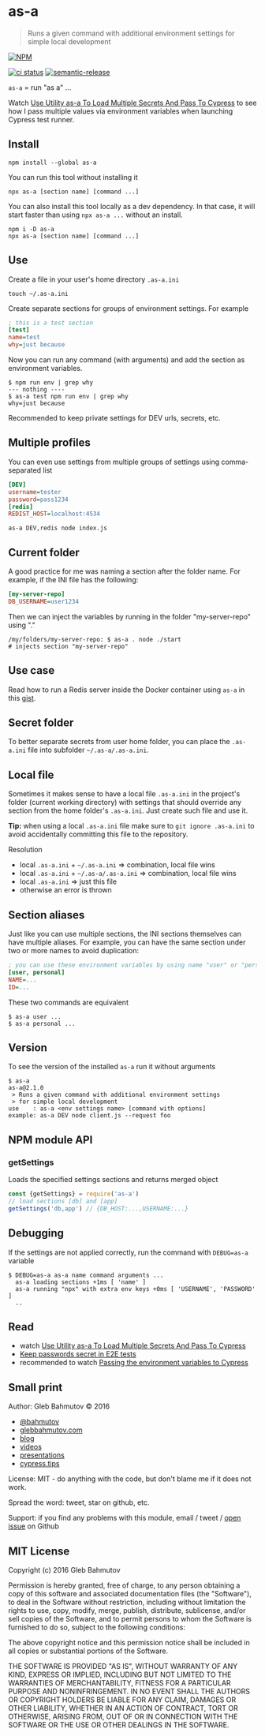 # as-a
> Runs a given command with additional environment settings for simple local development

[![NPM][as-a-icon] ][as-a-url]

[![ci status][ci image]][ci url]
[![semantic-release][semantic-image] ][semantic-url]

`as-a` = run "as a" ...

Watch [Use Utility as-a To Load Multiple Secrets And Pass To Cypress](https://youtu.be/GyjCGKzFjWA) to see how I pass multiple values via environment variables when launching Cypress test runner.

## Install

    npm install --global as-a

You can run this tool without installing it

    npx as-a [section name] [command ...]

You can also install this tool locally as a dev dependency. In that case, it will start faster than using `npx as-a ...` without an install.

    npm i -D as-a
    npx as-a [section name] [command ...]

## Use

Create a file in your user's home directory `.as-a.ini`

    touch ~/.as-a.ini

Create separate sections for groups of environment settings. For example

```ini
; this is a test section
[test]
name=test
why=just because
```

Now you can run any command (with arguments) and add the section as environment variables.

    $ npm run env | grep why
    --- nothing ----
    $ as-a test npm run env | grep why
    why=just because

Recommended to keep private settings for DEV urls, secrets, etc.

## Multiple profiles

You can even use settings from multiple groups of settings using comma-separated list

```ini
[DEV]
username=tester
password=pass1234
[redis]
REDIST_HOST=localhost:4534
```

    as-a DEV,redis node index.js

## Current folder

A good practice for me was naming a section after the folder name. For example, if the INI file has the following:

```ini
[my-server-repo]
DB_USERNAME=user1234
```

Then we can inject the variables by running in the folder "my-server-repo" using "."

```
/my/folders/my-server-repo: $ as-a . node ./start
# injects section "my-server-repo"
```

## Use case

Read how to run a Redis server inside the Docker container using `as-a` in this
[gist](https://gist.github.com/bahmutov/f09b5895f5bb0f2a13f5).

## Secret folder

To better separate secrets from user home folder, you can place the `.as-a.ini` file
into subfolder `~/.as-a/.as-a.ini`.

## Local file

Sometimes it makes sense to have a local file `.as-a.ini` in the project's
folder (current working directory) with settings that should override
any section from the home folder's `.as-a.ini`. Just create such file and use
it.

**Tip:** when using a local `.as-a.ini` file make sure to `git ignore .as-a.ini` to avoid accidentally committing this file to the repository.

Resolution

- local `.as-a.ini` + `~/.as-a.ini` => combination, local file wins
- local `.as-a.ini` + `~/.as-a/.as-a.ini` => combination, local file wins
- local `.as-a.ini` => just this file
- otherwise an error is thrown


## Section aliases

Just like you can use multiple sections, the INI sections themselves can have multiple aliases. For example, you can have the same section under two or more names to avoid duplication:

```ini
; you can use these environment variables by using name "user" or "personal"
[user, personal]
NAME=...
ID=...
```

These two commands are equivalent

```shell
$ as-a user ...
$ as-a personal ...
```

## Version

To see the version of the installed `as-a` run it without arguments

```
$ as-a
as-a@2.1.0
 > Runs a given command with additional environment settings
 > for simple local development
use    : as-a <env settings name> [command with options]
example: as-a DEV node client.js --request foo
```

## NPM module API

### getSettings

Loads the specified settings sections and returns merged object

```js
const {getSettings} = require('as-a')
// load sections [db] and [app]
getSettings('db,app') // {DB_HOST:...,USERNAME:...}
```

## Debugging

If the settings are not applied correctly, run the command with `DEBUG=as-a` variable

```
$ DEBUG=as-a as-a name command arguments ...
  as-a loading sections +1ms [ 'name' ]
  as-a running "npx" with extra env keys +0ms [ 'USERNAME', 'PASSWORD' ]
  ..
```

## Read

- watch [Use Utility as-a To Load Multiple Secrets And Pass To Cypress](https://youtu.be/GyjCGKzFjWA)
- [Keep passwords secret in E2E tests](https://glebbahmutov.com/blog/keep-passwords-secret-in-e2e-tests/)
- recommended to watch [Passing the environment variables to Cypress](https://youtu.be/jAiYePsxPl4)

## Small print

Author: Gleb Bahmutov &copy; 2016

- [@bahmutov](https://twitter.com/bahmutov)
- [glebbahmutov.com](https://glebbahmutov.com)
- [blog](https://glebbahmutov.com/blog/)
- [videos](https://www.youtube.com/glebbahmutov)
- [presentations](https://slides.com/bahmutov)
- [cypress.tips](https://cypress.tips)

License: MIT - do anything with the code, but don't blame me if it does not work.

Spread the word: tweet, star on github, etc.

Support: if you find any problems with this module, email / tweet /
[open issue](https://github.com/bahmutov/as-a/issues) on Github

## MIT License

Copyright (c) 2016 Gleb Bahmutov

Permission is hereby granted, free of charge, to any person
obtaining a copy of this software and associated documentation
files (the "Software"), to deal in the Software without
restriction, including without limitation the rights to use,
copy, modify, merge, publish, distribute, sublicense, and/or sell
copies of the Software, and to permit persons to whom the
Software is furnished to do so, subject to the following
conditions:

The above copyright notice and this permission notice shall be
included in all copies or substantial portions of the Software.

THE SOFTWARE IS PROVIDED "AS IS", WITHOUT WARRANTY OF ANY KIND,
EXPRESS OR IMPLIED, INCLUDING BUT NOT LIMITED TO THE WARRANTIES
OF MERCHANTABILITY, FITNESS FOR A PARTICULAR PURPOSE AND
NONINFRINGEMENT. IN NO EVENT SHALL THE AUTHORS OR COPYRIGHT
HOLDERS BE LIABLE FOR ANY CLAIM, DAMAGES OR OTHER LIABILITY,
WHETHER IN AN ACTION OF CONTRACT, TORT OR OTHERWISE, ARISING
FROM, OUT OF OR IN CONNECTION WITH THE SOFTWARE OR THE USE OR
OTHER DEALINGS IN THE SOFTWARE.

[as-a-icon]: https://nodei.co/npm/as-a.svg?downloads=true
[as-a-url]: https://npmjs.org/package/as-a
[semantic-image]: https://img.shields.io/badge/%20%20%F0%9F%93%A6%F0%9F%9A%80-semantic--release-e10079.svg
[semantic-url]: https://github.com/semantic-release/semantic-release

[ci image]: https://github.com/bahmutov/as-a/workflows/ci/badge.svg?branch=master
[ci url]: https://github.com/bahmutov/as-a/actions
